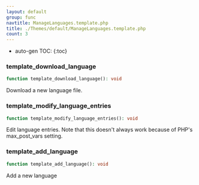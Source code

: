 ```yaml
---
layout: default
group: func
navtitle: ManageLanguages.template.php
title: ./Themes/default/ManageLanguages.template.php
count: 3
---
```

* auto-gen TOC:
{:toc}
### template_download_language

```php
function template_download_language(): void
```
Download a new language file.



### template_modify_language_entries

```php
function template_modify_language_entries(): void
```
Edit language entries. Note that this doesn't always work because of PHP's max_post_vars setting.



### template_add_language

```php
function template_add_language(): void
```
Add a new language



